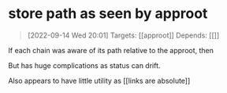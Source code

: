 
# store path as seen by approot

> [2022-09-14 Wed 20:01] 
> Targets: [[approot]] 
> Depends: [[]]

If each chain was aware of its path relative to the approot, then

But has huge complications as status can drift.

Also appears to have little utility as [[links are absolute]]

